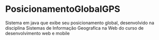# PosicionamentoGlobalGPS
Sistema em java que exibe seu posicionamento global, desenvolvido na disciplina Sistemas de Informação Geografica na Web do curso de desenvolvimento web e mobile
